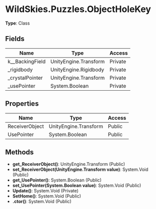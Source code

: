 ﻿# WildSkies.Puzzles.ObjectHoleKey

**Type**: Class

## Fields

| Name | Type | Access |
|------|------|--------|
| <ReceiverObject>k__BackingField | UnityEngine.Transform | Private |
| _rigidbody | UnityEngine.Rigidbody | Private |
| _crystalPointer | UnityEngine.Transform | Private |
| _usePointer | System.Boolean | Private |

## Properties

| Name | Type | Access |
|------|------|--------|
| ReceiverObject | UnityEngine.Transform | Public |
| UsePointer | System.Boolean | Public |

## Methods

- **get_ReceiverObject()**: UnityEngine.Transform (Public)
- **set_ReceiverObject(UnityEngine.Transform value)**: System.Void (Public)
- **get_UsePointer()**: System.Boolean (Public)
- **set_UsePointer(System.Boolean value)**: System.Void (Public)
- **Update()**: System.Void (Private)
- **SetHome()**: System.Void (Public)
- **.ctor()**: System.Void (Public)

